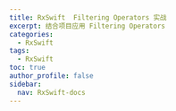 ```yaml
---
title: RxSwift  Filtering Operators 实战
excerpt: 结合项目应用 Filtering Operators
categories:
  - RxSwift
tags:
  - RxSwift
toc: true
author_profile: false
sidebar:
  nav: RxSwift-docs
---
```


